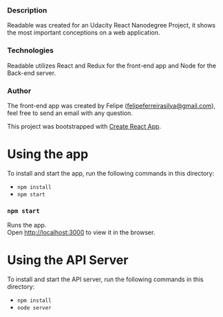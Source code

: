 ### Description
Readable was created for an Udacity React Nanodegree Project, it shows the most important conceptions on a web application. 

### Technologies
Readable utilizes React and Redux for the front-end app and Node for the Back-end server.

### Author
The front-end app was created by Felipe (felipeferreirasilva@gmail.com), feel free to send an email with any question.

This project was bootstrapped with [Create React App](https://github.com/facebook/create-react-app).

# Using the app

To install and start the app, run the following commands in this directory:

* `npm install`
* `npm start`

### `npm start`

Runs the app.<br>
Open [http://localhost:3000](http://localhost:3000) to view it in the browser.

# Using the API Server

To install and start the API server, run the following commands in this directory:

* `npm install`
* `node server`

